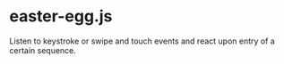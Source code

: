 easter-egg.js
=============

Listen to keystroke or swipe and touch events and react upon entry of a certain sequence.
